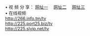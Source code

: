 &#8226; 视 频 分 享：
<a href="http://266.info.tm/tv/" target="_blank">网址一</a>
　<a href="http://225.port25.biz/tv/" target="_blank">网址二</a>
　<a href="http://225.slyip.net/tv/" target="_blank">网址三</a>
　<br />
&#8226; 在线视频<br />
  <a href="http://266.info.tm/tv/" target="_blank">http://266.info.tm/tv</a><br />
  <a href="http://225.port25.biz/tv/" target="_blank">http://225.port25.biz/tv</a><br />
<a href="http://225.slyip.net/tv/" target="_blank">http://225.slyip.net/tv</a><br />
